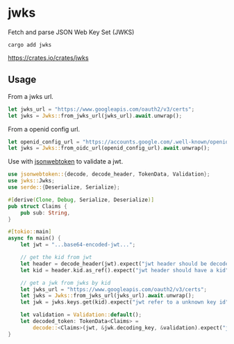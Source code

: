 # jwks
Fetch and parse JSON Web Key Set (JWKS)

```
cargo add jwks
```

<https://crates.io/crates/jwks>

## Usage

From a jwks url.
```rust
let jwks_url = "https://www.googleapis.com/oauth2/v3/certs";
let jwks = Jwks::from_jwks_url(jwks_url).await.unwrap();
```

From a openid config url.
```rust
let openid_config_url = "https://accounts.google.com/.well-known/openid-configuration";
let jwks = Jwks::from_oidc_url(openid_config_url).await.unwrap();
```

Use with [jsonwebtoken](https://github.com/Keats/jsonwebtoken) to validate a jwt.
```rust
use jsonwebtoken::{decode, decode_header, TokenData, Validation};
use jwks::Jwks;
use serde::{Deserialize, Serialize};

#[derive(Clone, Debug, Serialize, Deserialize)]
pub struct Claims {
    pub sub: String,
}

#[tokio::main]
async fn main() {
    let jwt = "...base64-encoded-jwt...";

    // get the kid from jwt
    let header = decode_header(jwt).expect("jwt header should be decoded");
    let kid = header.kid.as_ref().expect("jwt header should have a kid");

    // get a jwk from jwks by kid
    let jwks_url = "https://www.googleapis.com/oauth2/v3/certs";
    let jwks = Jwks::from_jwks_url(jwks_url).await.unwrap();
    let jwk = jwks.keys.get(kid).expect("jwt refer to a unknown key id");

    let validation = Validation::default();
    let decoded_token: TokenData<Claims> =
        decode::<Claims>(jwt, &jwk.decoding_key, &validation).expect("jwt should be valid");
}
```
